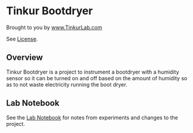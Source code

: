 # Tinkur Bootdryer

Brought to you by www.TinkurLab.com

See [License](license.md).

## Overview

Tinkur Bootdryer is a project to instrument a bootdryer with a humidity sensor so it can be turned on and off based on the amount of humidity so as to not waste electricity running the boot dryer.  

## Lab Notebook

See the [Lab Notebook](labnotebook.md) for notes from experiments and changes to the project.
